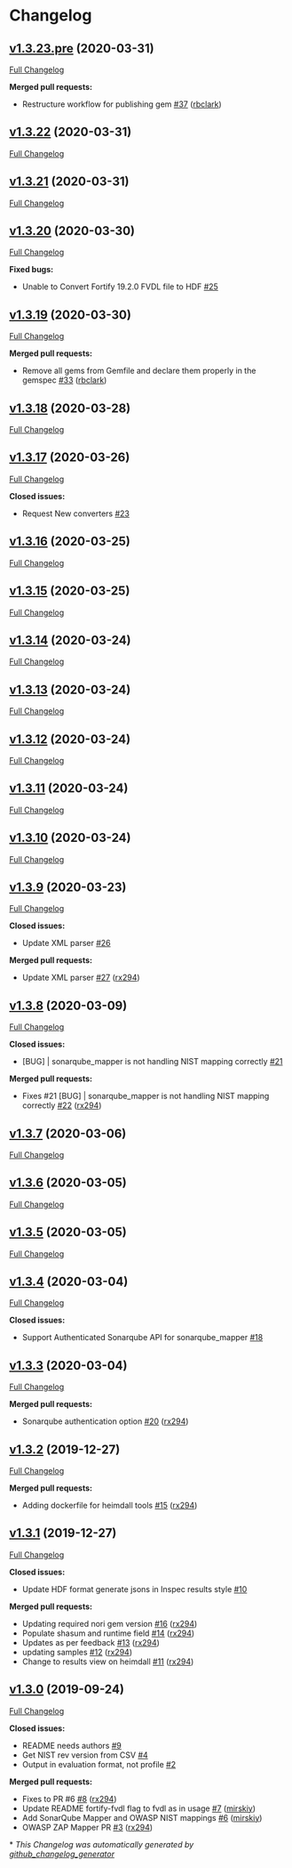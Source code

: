 # Changelog

## [v1.3.23.pre](https://github.com/mitre/heimdall_tools/tree/v1.3.23.pre) (2020-03-31)

[Full Changelog](https://github.com/mitre/heimdall_tools/compare/v1.3.22...v1.3.23.pre)

**Merged pull requests:**

- Restructure workflow for publishing gem [\#37](https://github.com/mitre/heimdall_tools/pull/37) ([rbclark](https://github.com/rbclark))

## [v1.3.22](https://github.com/mitre/heimdall_tools/tree/v1.3.22) (2020-03-31)

[Full Changelog](https://github.com/mitre/heimdall_tools/compare/v1.3.21...v1.3.22)

## [v1.3.21](https://github.com/mitre/heimdall_tools/tree/v1.3.21) (2020-03-31)

[Full Changelog](https://github.com/mitre/heimdall_tools/compare/v1.3.20...v1.3.21)

## [v1.3.20](https://github.com/mitre/heimdall_tools/tree/v1.3.20) (2020-03-30)

[Full Changelog](https://github.com/mitre/heimdall_tools/compare/v1.3.19...v1.3.20)

**Fixed bugs:**

- Unable to Convert Fortify 19.2.0 FVDL file to HDF [\#25](https://github.com/mitre/heimdall_tools/issues/25)

## [v1.3.19](https://github.com/mitre/heimdall_tools/tree/v1.3.19) (2020-03-30)

[Full Changelog](https://github.com/mitre/heimdall_tools/compare/v1.3.18...v1.3.19)

**Merged pull requests:**

- Remove all gems from Gemfile and declare them properly in the gemspec [\#33](https://github.com/mitre/heimdall_tools/pull/33) ([rbclark](https://github.com/rbclark))

## [v1.3.18](https://github.com/mitre/heimdall_tools/tree/v1.3.18) (2020-03-28)

[Full Changelog](https://github.com/mitre/heimdall_tools/compare/v1.3.17...v1.3.18)

## [v1.3.17](https://github.com/mitre/heimdall_tools/tree/v1.3.17) (2020-03-26)

[Full Changelog](https://github.com/mitre/heimdall_tools/compare/v1.3.16...v1.3.17)

**Closed issues:**

- Request New converters [\#23](https://github.com/mitre/heimdall_tools/issues/23)

## [v1.3.16](https://github.com/mitre/heimdall_tools/tree/v1.3.16) (2020-03-25)

[Full Changelog](https://github.com/mitre/heimdall_tools/compare/v1.3.15...v1.3.16)

## [v1.3.15](https://github.com/mitre/heimdall_tools/tree/v1.3.15) (2020-03-25)

[Full Changelog](https://github.com/mitre/heimdall_tools/compare/v1.3.14...v1.3.15)

## [v1.3.14](https://github.com/mitre/heimdall_tools/tree/v1.3.14) (2020-03-24)

[Full Changelog](https://github.com/mitre/heimdall_tools/compare/v1.3.13...v1.3.14)

## [v1.3.13](https://github.com/mitre/heimdall_tools/tree/v1.3.13) (2020-03-24)

[Full Changelog](https://github.com/mitre/heimdall_tools/compare/v1.3.12...v1.3.13)

## [v1.3.12](https://github.com/mitre/heimdall_tools/tree/v1.3.12) (2020-03-24)

[Full Changelog](https://github.com/mitre/heimdall_tools/compare/v1.3.11...v1.3.12)

## [v1.3.11](https://github.com/mitre/heimdall_tools/tree/v1.3.11) (2020-03-24)

[Full Changelog](https://github.com/mitre/heimdall_tools/compare/v1.3.10...v1.3.11)

## [v1.3.10](https://github.com/mitre/heimdall_tools/tree/v1.3.10) (2020-03-24)

[Full Changelog](https://github.com/mitre/heimdall_tools/compare/v1.3.9...v1.3.10)

## [v1.3.9](https://github.com/mitre/heimdall_tools/tree/v1.3.9) (2020-03-23)

[Full Changelog](https://github.com/mitre/heimdall_tools/compare/v1.3.8...v1.3.9)

**Closed issues:**

- Update XML parser [\#26](https://github.com/mitre/heimdall_tools/issues/26)

**Merged pull requests:**

- Update XML parser [\#27](https://github.com/mitre/heimdall_tools/pull/27) ([rx294](https://github.com/rx294))

## [v1.3.8](https://github.com/mitre/heimdall_tools/tree/v1.3.8) (2020-03-09)

[Full Changelog](https://github.com/mitre/heimdall_tools/compare/v1.3.7...v1.3.8)

**Closed issues:**

- \[BUG\] | sonarqube\_mapper is not handling NIST mapping correctly [\#21](https://github.com/mitre/heimdall_tools/issues/21)

**Merged pull requests:**

- Fixes \#21 \[BUG\] | sonarqube\_mapper is not handling NIST mapping correctly [\#22](https://github.com/mitre/heimdall_tools/pull/22) ([rx294](https://github.com/rx294))

## [v1.3.7](https://github.com/mitre/heimdall_tools/tree/v1.3.7) (2020-03-06)

[Full Changelog](https://github.com/mitre/heimdall_tools/compare/v1.3.6...v1.3.7)

## [v1.3.6](https://github.com/mitre/heimdall_tools/tree/v1.3.6) (2020-03-05)

[Full Changelog](https://github.com/mitre/heimdall_tools/compare/v1.3.5...v1.3.6)

## [v1.3.5](https://github.com/mitre/heimdall_tools/tree/v1.3.5) (2020-03-05)

[Full Changelog](https://github.com/mitre/heimdall_tools/compare/v1.3.4...v1.3.5)

## [v1.3.4](https://github.com/mitre/heimdall_tools/tree/v1.3.4) (2020-03-04)

[Full Changelog](https://github.com/mitre/heimdall_tools/compare/v1.3.3...v1.3.4)

**Closed issues:**

- Support Authenticated Sonarqube API  for sonarqube\_mapper [\#18](https://github.com/mitre/heimdall_tools/issues/18)

## [v1.3.3](https://github.com/mitre/heimdall_tools/tree/v1.3.3) (2020-03-04)

[Full Changelog](https://github.com/mitre/heimdall_tools/compare/v1.3.2...v1.3.3)

**Merged pull requests:**

- Sonarqube authentication option [\#20](https://github.com/mitre/heimdall_tools/pull/20) ([rx294](https://github.com/rx294))

## [v1.3.2](https://github.com/mitre/heimdall_tools/tree/v1.3.2) (2019-12-27)

[Full Changelog](https://github.com/mitre/heimdall_tools/compare/v1.3.1...v1.3.2)

**Merged pull requests:**

- Adding dockerfile for heimdall tools [\#15](https://github.com/mitre/heimdall_tools/pull/15) ([rx294](https://github.com/rx294))

## [v1.3.1](https://github.com/mitre/heimdall_tools/tree/v1.3.1) (2019-12-27)

[Full Changelog](https://github.com/mitre/heimdall_tools/compare/v1.3.0...v1.3.1)

**Closed issues:**

- Update HDF format generate jsons in Inspec results style [\#10](https://github.com/mitre/heimdall_tools/issues/10)

**Merged pull requests:**

- Updating required nori gem version [\#16](https://github.com/mitre/heimdall_tools/pull/16) ([rx294](https://github.com/rx294))
- Populate shasum and runtime field  [\#14](https://github.com/mitre/heimdall_tools/pull/14) ([rx294](https://github.com/rx294))
- Updates as per feedback [\#13](https://github.com/mitre/heimdall_tools/pull/13) ([rx294](https://github.com/rx294))
- updating samples  [\#12](https://github.com/mitre/heimdall_tools/pull/12) ([rx294](https://github.com/rx294))
- Change to results view on heimdall [\#11](https://github.com/mitre/heimdall_tools/pull/11) ([rx294](https://github.com/rx294))

## [v1.3.0](https://github.com/mitre/heimdall_tools/tree/v1.3.0) (2019-09-24)

[Full Changelog](https://github.com/mitre/heimdall_tools/compare/c9c08305796eaf12d7abb2535c285a4acd2f5a91...v1.3.0)

**Closed issues:**

- README needs authors [\#9](https://github.com/mitre/heimdall_tools/issues/9)
- Get NIST rev version from CSV [\#4](https://github.com/mitre/heimdall_tools/issues/4)
- Output in evaluation format, not profile  [\#2](https://github.com/mitre/heimdall_tools/issues/2)

**Merged pull requests:**

- Fixes to PR \#6 [\#8](https://github.com/mitre/heimdall_tools/pull/8) ([rx294](https://github.com/rx294))
- Update README fortify-fvdl flag to fvdl as in usage [\#7](https://github.com/mitre/heimdall_tools/pull/7) ([mirskiy](https://github.com/mirskiy))
- Add SonarQube Mapper and OWASP NIST mappings [\#6](https://github.com/mitre/heimdall_tools/pull/6) ([mirskiy](https://github.com/mirskiy))
- OWASP ZAP Mapper PR [\#3](https://github.com/mitre/heimdall_tools/pull/3) ([rx294](https://github.com/rx294))



\* *This Changelog was automatically generated by [github_changelog_generator](https://github.com/github-changelog-generator/github-changelog-generator)*
